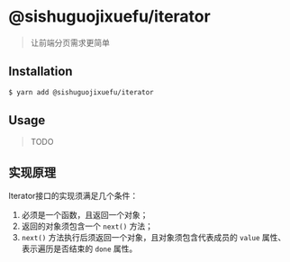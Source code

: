 # @sishuguojixuefu/iterator

> 让前端分页需求更简单

## Installation

```sh
$ yarn add @sishuguojixuefu/iterator
```

## Usage

> TODO

## 实现原理

Iterator接口的实现须满足几个条件：

1. 必须是一个函数，且返回一个对象；
2. 返回的对象须包含一个 `next()` 方法；
3. `next()` 方法执行后须返回一个对象，且对象须包含代表成员的 `value` 属性、表示遍历是否结束的 `done` 属性。
